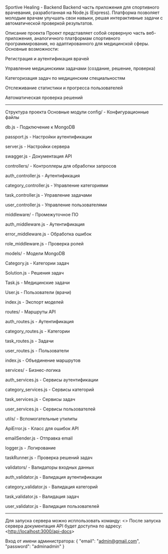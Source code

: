 Sportive Healing - Backend
Backend часть приложения для спортивного врачевания, разработанная на Node.js (Express). Платформа позволяет молодым врачам улучшать свои навыки, решая интерактивные задачи с автоматической проверкой результатов.

Описание проекта
Проект представляет собой серверную часть веб-приложения, аналогичного платформам спортивного программирования, но адаптированного для медицинской сферы. Основные возможности:

Регистрация и аутентификация врачей

Управление медицинскими задачами (создание, решение, проверка)

Категоризация задач по медицинским специальностям

Отслеживание статистики и прогресса пользователей

Автоматическая проверка решений

-----------------------------------------------------------------------------------------------------------------------------------------------------------------

Структура проекта
Основные модули
config/ - Конфигурационные файлы

db.js - Подключение к MongoDB

passport.js - Настройки аутентификации

server.js - Настройки сервера

swagger.js - Документация API

controllers/ - Контроллеры для обработки запросов

auth_controller.js - Аутентификация

category_controller.js - Управление категориями

task_controller.js - Управление задачами

user_controller.js - Управление пользователями

middleware/ - Промежуточное ПО

auth_middleware.js - Аутентификация

error_middleware.js - Обработка ошибок

role_middleware.js - Проверка ролей

models/ - Модели MongoDB

Category.js - Категории задач

Solution.js - Решения задач

Task.js - Медицинские задачи

User.js - Пользователи (врачи)

index.js - Экспорт моделей

routes/ - Маршруты API

auth_routes.js - Аутентификация

category_routes.js - Категории

task_routes.js - Задачи

user_routes.js - Пользователи

index.js - Объединение маршрутов

services/ - Бизнес-логика

auth_services.js - Сервисы аутентификации

category_services.js - Сервисы категорий

task_services.js - Сервисы задач

user_services.js - Сервисы пользователей

utils/ - Вспомогательные утилиты

ApiError.js - Класс для ошибок API

emailSender.js - Отправка email

logger.js - Логирование

taskRunner.js - Проверка решений задач

validators/ - Валидаторы входных данных

auth_validator.js - Валидация аутентификации

category_validator.js - Валидация категорий

task_validator.js - Валидация задач

user_validator.js - Валидация пользователей

-----------------------------------------------------------------------------------------------------------------------------------------------------------------

Для запуска сервера можно исплользовать команду: <<npm run dev>>
После запуска сервера документация API будет доступна по адресу: <<http://localhost:3000/api-docs>>

Вход от имени администратора: 
{
    "email": "admin@gmail.com",
    "password": "adminadmin"
}